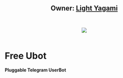 <h2 align="center"><b>Owner: <a href="https://telegram.dog/LightYagami28">Light Yagami</a></b></h2>
<br>
<p align="center">
   <a href="https://github.com/Falcone8/Userbot"><img src="https://github.com/Falcone8/Userbot-Telegram-Free/blob/master/images"> <alt="Free Ubot" width=800></a>
   <br>
   <br>
</p>
<h1>Free Ubot</h1>
<b>Pluggable Telegram UserBot</b>
<br>
<br>
